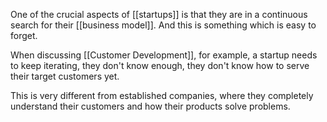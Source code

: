 One of the crucial aspects of [[startups]] is that they are in a continuous search for their [[business model]]. And this is something which is easy to forget. 

When discussing [[Customer Development]], for example, a startup needs to keep iterating, they don't know enough, they don't know how to serve their target customers yet. 

This is very different from established companies, where they completely understand their customers and how their products solve problems. 